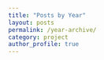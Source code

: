```yaml
---
title: "Posts by Year"
layout: posts
permalink: /year-archive/
category: project
author_profile: true
---
```

